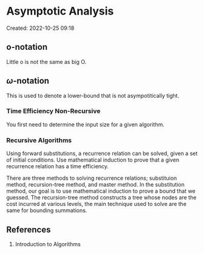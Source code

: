 # Asymptotic Analysis
Created: 2022-10-25 09:18

## o-notation
Little o is not the same as big O. 

## $\omega$-notation
This is used to denote a lower-bound that is not asympotitically tight. 

### Time Efficiency Non-Recursive
You first need to determine the input size for a given algorithm. 

### Recursive Algorithms
Using forward substitutions, a recurrence relation can be solved, given a set of initial conditions. Use mathematical induction to prove that a given recurrence relation has a time efficiency. 

There are three methods to solving recurrence relations; substituion method, recursion-tree method, and master method. In the substitution method, our goal is to use mathematical induction to prove a bound that we guessed. The recursion-tree method constructs a tree whose nodes are the cost incurred at various levels, the main technique used to solve are the same for bounding summations.

## References
1. Introduction to Algorithms